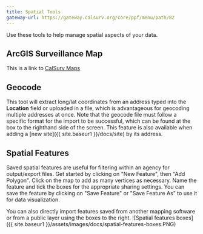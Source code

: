 ```yaml
---
title: Spatial Tools
gateway-url: https://gateway.calsurv.org/core/ppf/menu/path/82
---
```

Use these tools to help manage spatial aspects of your data.

## ArcGIS Surveillance Map
This is a link to [CalSurv Maps](<https://maps.calsurv.org>)

## Geocode
This tool will extract long/lat coordinates from an address typed into the **Location** field or uploaded in a file, which is advantageous for geocoding multiple addresses at once. Note that the geocode file must follow a specific format for the import to be successful, which can be found at the box to the righthand side of the screen. This feature is also available when adding a [new site]({{ site.baseur1 }}/docs/site) by its address.

## Spatial Features
Saved spatial features are useful for filtering within an agency for output/export files. Get started by clicking on "New Feature", then "Add Polygon". Click on the map to add as many vertices as necessary. Name the feature and tick the boxes for the appropriate sharing settings. You can save the feature by clicking on "Save Feature" or "Save Feature As" to use it for data visualization.

You can also directly import features saved from another mapping software or from a public layer using the boxes to the right.
![Spatial features boxes]({{ site.baseur1 }}/assets/images/docs/spatial-features-boxes.PNG)
